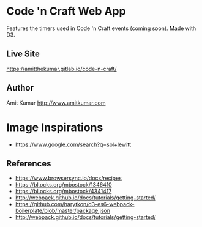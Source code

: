 # Code 'n Craft Web App
Features the timers used in Code 'n Craft events (coming soon). Made with D3.


## Live Site
https://amitthekumar.gitlab.io/code-n-craft/


## Author
Amit Kumar
http://www.amitkumar.com

# Image Inspirations
- https://www.google.com/search?q=sol+lewitt

## References
- https://www.browsersync.io/docs/recipes
- https://bl.ocks.org/mbostock/1346410
- https://bl.ocks.org/mbostock/4341417
- http://webpack.github.io/docs/tutorials/getting-started/
- https://github.com/harytkon/d3-es6-webpack-boilerplate/blob/master/package.json
- http://webpack.github.io/docs/tutorials/getting-started/
